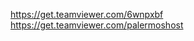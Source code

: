 [https://get.teamviewer.com/6wnpxbf
](https://get.teamviewer.com/palermoshost)https://get.teamviewer.com/palermoshost
